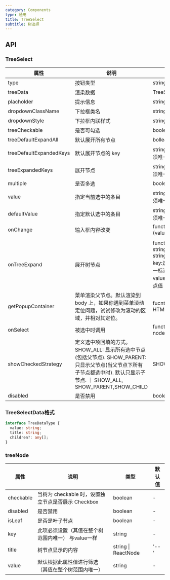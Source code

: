 ```yaml
---
category: Components
type: 通用
title: TreeSelect
subtitle: 树选择
---
```


## API
### TreeSelect

| 属性                    | 说明               | 类型                                                                                   | 默认值        |
| ---------------------- | ------------------ | ------------------------------------------------------------------------------------  | ------------ |
| type                    | 按钮类型           | string                                                                                 | default       |
| treeData                    | 渲染数据           | TreeSelectData                                                                         | -             |
| placholder              | 提示信息           | string                                                                                 | -             |
| dropdownClassName       | 下拉框类名         | string                                                                                 | -             |
| dropdownStyle               | 下拉框内联样式     | string                                                                                 | -             |
| treeCheckable           | 是否可勾选         | boolean                                                                                | false         |
| treeDefaultExpandAll    | 默认展开所有节点 |    bollean                                                               | -             |
| treeDefaultExpandedKeys | 默认展开节点的 key | string[] 内容必须唯一                                                                  | -             |
| treeExpandedKeys        | 展开节点           | string[] 内容必须唯一                                                                  | -             |
| multiple                | 是否多选           | boolean                                                                                | false         |
| value                   | 指定当前选中的条目         | string[] 内容必须唯一                                                                  | -             |
| defaultValue            | 指定默认选中的条目    | string[] 内容必须唯一                                                                  | -             |
| onChange                | 输入框内容改变     | function (valuenode)                   | -             |
|                         |
| onTreeExpand            | 展开树节点         | function (key: string, value: string) => void key:选中节点唯一标识， value：选中节点值 | -             |
| getPopupContainer       | 菜单渲染父节点。默认渲染到 body 上，如果你遇到菜单滚动定位问题，试试修改为滚动的区域，并相对其定位。   | fucntion () => HTMLElement                                                             | document.body |
|onSelect | 被选中时调用| function(value, node) | - |
|showCheckedStrategy|定义选中项回填的方式。SHOW_ALL: 显示所有选中节点(包括父节点). SHOW_PARENT: 只显示父节点(当父节点下所有子节点都选中时). 默认只显示子节点. ｜ SHOW_ALL, SHOW_PARENT,SHOW_CHILD | SHOW_CHILD|
|disabled|是否禁用  | boolean | - |

### TreeSelectData格式
```typescript
interface TreeDataType {
  value: string;
  title: string;
  children?: any[];
}
```

### treeNode

| 属性 | 说明 | 类型 | 默认值 |
| --- | ---  | --- | ---   |
| checkable | 当树为 checkable 时，设置独立节点是否展示 Checkbox | boolean | - |
| disabled | 是否禁用  | boolean | - |
| isLeaf | 是否是叶子节点 | boolean| - |
| key | 此项必须设置（其值在整个树范围内唯一） 与value一样 | string | - |
| title | 树节点显示的内容 | string \| ReactNode| '--' |
| value | 默认根据此属性值进行筛选（其值在整个树范围内唯一） | string | - |